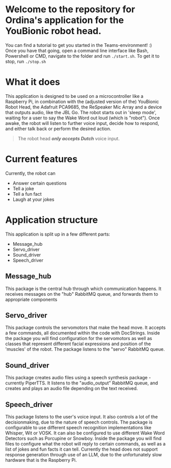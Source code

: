# Welcome to the repository for Ordina's application for the YouBionic robot head. <br>
You can find a tutorial to get you started in the Teams-environment! :) <br>
Once you have that going, open a command line interface like Bash, Powershell or CMD, navigate to the folder and run `./start.sh`.
To get it to stop, run `./stop.sh`
<br>

# What it does <br>
This application is designed to be used on a microcontroller like a Raspberry Pi, in combination with the (adjusted version of the) YouBionic Robot Head, the Adafruit PCA9685, the ReSpeaker Mic Array and a device that outputs audio, like the JBL Go.
The robot starts out in 'sleep mode', waiting for a user to say the Wake Word out loud (which is "robot"). Once awake, the robot will listen to further voice input, decide how to respond, and either talk back or perform the desired action.

> The robot head _**only accepts Dutch**_ voice input.

# Current features <br>
Currently, the robot can
* Answer certain questions
* Tell a joke
* Tell a fun fact
* Laugh at your jokes

# Application structure <br>
This application is split up in a few different parts: <br>
* Message_hub
* Servo_driver
* Sound_driver
* Speech_driver

## Message_hub <br>
This package is the central hub through which communication happens. It receives messages on the "hub" RabbitMQ queue, and forwards them to appropriate components

## Servo_driver <br>
This package controls the servomotors that make the head move. It accepts a few commands, all documented within the code with DocStrings. Inside the package you will find configuration for the servomotors as well as classes that represent different facial expressions and position of the 'muscles' of the robot. The package listens to the "servo" RabbitMQ queue.

## Sound_driver <br>
This package creates audio files using a speech synthesis package - currently PiperTTS. It listens to the "audio_output" RabbitMQ queue, and creates and plays an audio file depending on the text received.

## Speech_driver <br>
This package listens to the user's voice input. It also controls a lot of the decisionmaking, due to the nature of speech controls. The package is configurable to use different speech recognition implementations like Whisper, Wit or VOSK. It can also be configured to use different Wake Word Detectors such as Porcupine or Snowboy. Inside the package you will find files to configure what the robot will reply to certain commands, as well as a list of jokes and fun facts it can tell. Currently the head does not support response generation through use of an LLM, due to the unfortunately slow hardware that is the Raspberry Pi. 
